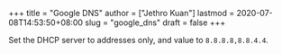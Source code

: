 +++
title = "Google DNS"
author = ["Jethro Kuan"]
lastmod = 2020-07-08T14:53:50+08:00
slug = "google_dns"
draft = false
+++

Set the DHCP server to addresses only, and value to `8.8.8.8,8.8.4.4`.
